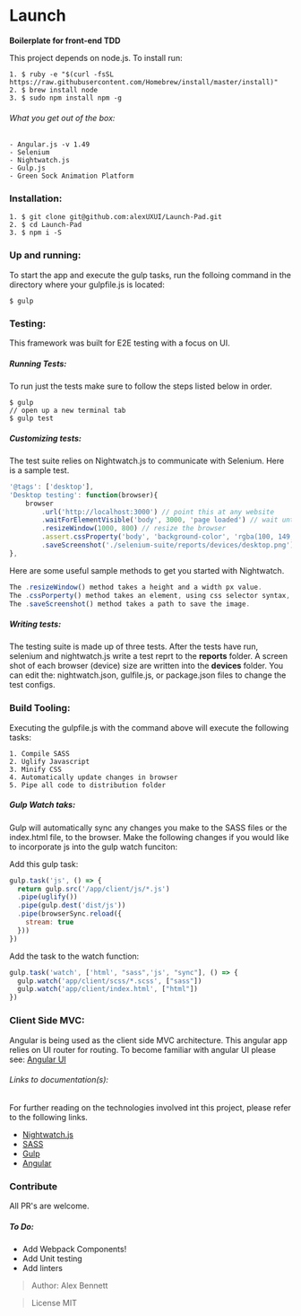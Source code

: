 # Launch
**Boilerplate for front-end TDD**

This project depends on node.js. To install run:

```shell
1. $ ruby -e "$(curl -fsSL https://raw.githubusercontent.com/Homebrew/install/master/install)"
2. $ brew install node
3. $ sudo npm install npm -g
```

###### What you get out of the box:

```
- Angular.js -v 1.49
- Selenium 
- Nightwatch.js
- Gulp.js
- Green Sock Animation Platform
```

### Installation: 

```
1. $ git clone git@github.com:alexUXUI/Launch-Pad.git
2. $ cd Launch-Pad
3. $ npm i -S
```

### Up and running:

To start the app and execute the gulp tasks, run the folloing command in the directory where your gulpfile.js is located:

```
$ gulp
```

### Testing: 

This framework was built for E2E testing with a focus on UI. 

##### Running Tests:

To run just the tests make sure to follow the steps listed below in order.
```
$ gulp 
// open up a new terminal tab
$ gulp test
```

##### Customizing tests:

The test suite relies on Nightwatch.js to communicate with Selenium. Here is a sample test. 

```js
'@tags': ['desktop'],
'Desktop testing': function(browser){
	browser
		.url('http://localhost:3000') // point this at any website
		.waitForElementVisible('body', 3000, 'page loaded') // wait until the body has loaded
		.resizeWindow(1000, 800) // resize the browser
		.assert.cssProperty('body', 'background-color', 'rgba(100, 149, 237, 1)') // check to see if the body has a color 
	  	.saveScreenshot('./selenium-suite/reports/devices/desktop.png') // take a picture
},
```

Here are some useful sample methods to get you started with Nightwatch.

```js
The .resizeWindow() method takes a height and a width px value.
The .cssPorperty() method takes an element, using css selector syntax, as well as a porperty and a value.
The .saveScreenshot() method takes a path to save the image.
```

##### Writing tests:

The testing suite is made up of three tests. After the tests have run, selenium and nightwatch.js write a test reprt to the **reports** folder. A screen shot of each browser (device) size are written into the **devices** folder. You can edit the: nightwatch.json, gulfile.js, or package.json files to change the test configs. 

### Build Tooling:

Executing the gulpfile.js with the command above will execute the following tasks:

```
1. Compile SASS
2. Uglify Javascript
3. Minify CSS
4. Automatically update changes in browser
5. Pipe all code to distribution folder
```

##### Gulp Watch taks:

Gulp will automatically sync any changes you make to the SASS files or the index.html file, to the browser. Make the following changes if you would like to incorporate js into the gulp watch funciton:

Add this gulp task:

```js
gulp.task('js', () => {
  return gulp.src('/app/client/js/*.js')
  .pipe(uglify())
  .pipe(gulp.dest('dist/js'))
  .pipe(browserSync.reload({
    stream: true
  }))
})
```

Add the task to the watch function:

```js
gulp.task('watch', ['html', "sass",'js', "sync"], () => {
  gulp.watch('app/client/scss/*.scss', ["sass"])
  gulp.watch('app/client/index.html', ["html"])
})
```

### Client Side MVC:

Angular is being used as the client side MVC architecture. This angular app relies on UI router for routing. To become familiar with angular UI please see: [Angular UI](https://angular-ui.github.io/ui-router/)

###### Links to documentation(s):

For further reading on the technologies involved int this project, please refer to the following links.

- [Nightwatch.js](http://nightwatchjs.org/)
- [SASS](http://sass-lang.com/guide)
- [Gulp](http://gulpjs.com/)
- [Angular](https://angularjs.org/)

### Contribute

All PR's are welcome.

##### To Do:

- Add Webpack Components!
- Add Unit testing
- Add linters

> Author: Alex Bennett

> License MIT

